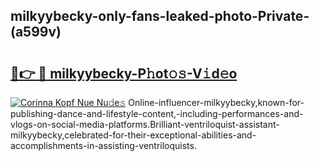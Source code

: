 ## milkyybecky-only-fans​-leaked-photo​-Private-(a599v)


# <h2><a href="https://mediaupload.pro?title=milkyybecky&ref=git">🔗👉 🔴 milkyybecky-P𝚑ot𝚘𝚜-V𝚒d𝚎o</a></h2>

[![Corinna Kopf Nue Nu𝚍e𝚜](https://i.imgur.com/0qMVB7G.gif)](https://mediaupload.pro?title=milkyybecky&ref=git)
Online-influencer-milkyybecky,known-for-publishing-dance-and-lifestyle-content,-including-performances-and-vlogs-on-social-media-platforms.Brilliant-ventriloquist-assistant-milkyybecky,celebrated-for-their-exceptional-abilities-and-accomplishments-in-assisting-ventriloquists.  